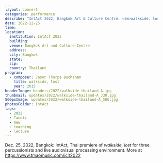 ```yaml
---
layout: concert
categories: performance
describe: "IntAct 2022, Bangkok Art & Culture Centre. <em>walkside, lost</em> Thai premiere"
date: 2022-12-25
time:
location:
  institution: IntAct 2022
  building:
  venue: Bangkok Art and Culture Centre
  address:
  city: Bangkok
  state:
  zip:
  country: Thailand
program:
  - composer: Jason Thorpe Buchanan
    title: walkside, lost
    year: 2015
headerImage: headers/2022/walkside-thailand-A.jpg
thumbnail: updates/2022/walkside-thailand-A_330.jpg
500pxImage: updates/2022/walkside-thailand-A_500.jpg
photosFolder: IntAct
tags:
  - 2022
  - Taceti
  - new
  - teaching
  - lecture
---
```


Dec. 25, 2022, Bangkok: IntAct, Thai premiere of <em>walkside, lost</em> for three percussionists and live audiovisual processing environment. More at https://www.tmaomusic.com/icit2022
